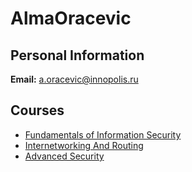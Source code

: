 






AlmaOracevic
============






Personal Information
--------------------


 **Email:** a.oracevic@innopolis.ru



Courses
-------


* [Fundamentals of Information Security](https://eduwiki.innopolis.university/index.php/BSc:FundamentalsofInformationSecurity)
* [Internetworking And Routing](https://eduwiki.innopolis.university/index.php/MSc:InterNetworkingandRouting)
* [Advanced Security](https://eduwiki.innopolis.university/index.php/MSc:AdvancedSecurity)










